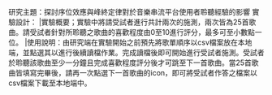 研究主題：探討序位效應與峰終定律對於音樂串流平台使用者聆聽經驗的影響
實驗設計：
    |實驗概要；實驗中將請受試者進行共計兩次的施測，兩次皆為25首歌曲。請受試者針對所聆聽之歌曲的喜歡程度由0至10進行評分，最多可至小數點一位。
    |使用說明：由研究端在實驗開始之前預先將歌單順序以csv檔案放在本地端，並點選其以進行後續讀檔作業。完成讀檔後即可開始進行受試者施測。受試者於聆聽該歌曲至少一分鐘且完成喜歡程度評分後才可跳至下一首歌曲。當25首歌曲皆填寫完畢後，請再一次點選下一首歌曲的icon，即可將受試者作答之檔案以csv檔案下載至本地端中。